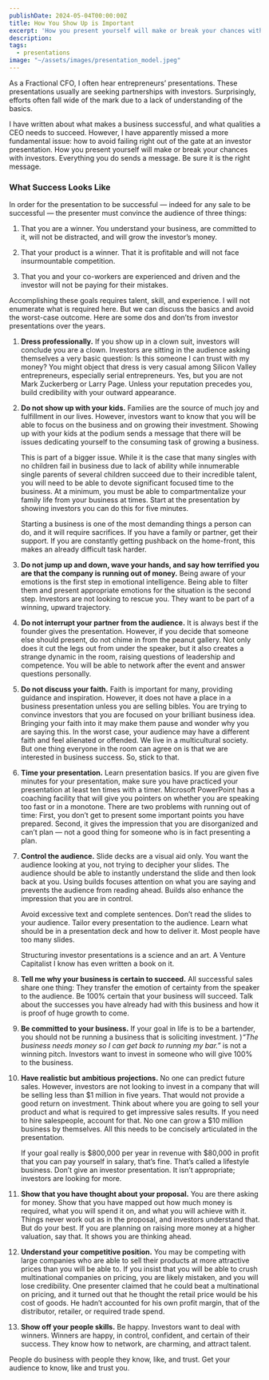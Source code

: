 ```yaml
---
publishDate: 2024-05-04T00:00:00Z
title: How You Show Up is Important
excerpt: 'How you present yourself will make or break your chances with investors.   Everything you do sends a message.  Be sure it is the right message.'
description: 
tags:
  - presentations
image: "~/assets/images/presentation_model.jpeg"
---
```


As a Fractional CFO, I often hear entrepreneurs’ presentations.   These presentations usually are seeking partnerships with investors.   Surprisingly, efforts often fall wide of the mark due to a lack of understanding of the basics.

I have written about what makes a business successful, and what qualities a CEO needs to succeed.  However, I have apparently missed a more fundamental issue:  how to avoid failing right out of the gate at an investor presentation.  How you present yourself will make or break your chances with investors. Everything you do sends a message.  Be sure it is the right message.

### What Success Looks Like

In order for the presentation to be successful — indeed for any sale to be successful — the presenter must convince the audience of three things:

1. That you are a winner.   You understand your business, are committed to it, will not be distracted, and will grow the investor’s money.  

2. That your product is a winner.  That it is profitable and will not face insurmountable competition.

3. That you and your co-workers are experienced and driven and the investor will not be paying for their mistakes.

Accomplishing these goals requires talent, skill, and experience. I will not enumerate what is required here. But we can discuss the basics and avoid the worst-case outcome.  Here are some dos and don’ts from investor presentations over the years.

1. **Dress professionally.**  If you show up in a clown suit, investors will conclude you are a clown. Investors are sitting in the audience asking themselves a very basic question: Is this someone I can trust with my money? You might object that dress is very casual among Silicon Valley entrepreneurs, especially serial entrepreneurs. Yes, but you are not Mark Zuckerberg or Larry Page. Unless your reputation precedes you, build credibility with your outward appearance.

2. **Do not show up with your kids.**  Families are the source of much joy and fulfillment in our lives. However, investors want to know that you will be able to focus on the business and on growing their investment. Showing up with your kids at the podium sends a message that there will be issues dedicating yourself to the consuming task of growing a business.

   This is part of a bigger issue. While it is the case that many singles with no children fail in business due to lack of ability while innumerable single parents of several children succeed due to their incredible talent, you will need to be able to devote significant focused time to the business. At a minimum, you must be able to compartmentalize your family life from your business at times. Start at the presentation by showing investors you can do this for five minutes.  

   Starting a business is one of the most demanding things a person can do, and it will require sacrifices. If you have a family or partner, get their support. If you are constantly getting pushback on the home-front, this makes an already difficult task harder.

3. **Do not jump up and down, wave your hands, and say how terrified you are that the company is running out of money.** Being aware of your emotions is the first step in emotional intelligence.  Being able to filter them and present appropriate emotions for the situation is the second step.   Investors are not looking to rescue you.  They want to be part of a winning, upward trajectory.

4. **Do not interrupt your partner from the audience.**  It is always best if the founder gives the presentation.  However, if you decide that someone else should present, do not chime in from the peanut gallery.  Not only does it cut the legs out from under the speaker, but it also creates a strange dynamic in the room, raising questions of leadership and competence.  You will be able to network after the event and answer questions personally.

5. **Do not discuss your faith.** Faith is important for many, providing guidance and inspiration. However, it does not have a place in a business presentation unless you are selling bibles.  You are trying to convince investors that you are focused on your brilliant business idea. Bringing your faith into it may make them pause and wonder why you are saying this. In the worst case, your audience may have a different faith and feel alienated or offended. We live in a multicultural society. But one thing everyone in the room can agree on is that we are interested in business success. So, stick to that.

6. **Time your presentation.** Learn presentation basics. If you are given five minutes for your presentation, make sure you have practiced your presentation at least ten times with a timer. Microsoft PowerPoint has a coaching facility that will give you pointers on whether you are speaking too fast or in a monotone. There are two problems with running out of time: First, you don’t get to present some important points you have prepared. Second, it gives the impression that you are disorganized and can’t plan — not a good thing for someone who is in fact presenting a plan.

7. **Control the audience.**  Slide decks are a visual aid only. You want the audience looking at you, not trying to decipher your slides.  The audience should be able to instantly understand the slide and then look back at you.  Using builds focuses attention on what you are saying and prevents the audience from reading ahead.  Builds also enhance the impression that you are in control.

   Avoid excessive text and complete sentences. Don’t read the slides to your audience. Tailor every presentation to the audience. Learn what should be in a presentation deck and how to deliver it.  Most people have too many slides.

   Structuring investor presentations is a science and an art.  A Venture Capitalist I know has even written a book on it.

8. **Tell me why your business is certain to succeed.** All successful sales share one thing: They transfer the emotion of certainty from the speaker to the audience. Be 100% certain that your business will succeed. Talk about the successes you have already had with this business and how it is proof of huge growth to come.

9. **Be committed to your business.** If your goal in life is to be a bartender, you should not be running a business that is soliciting investment. )_“The business needs money so I can get back to running my bar.”_ is not a winning pitch.  Investors want to invest in someone who will give 100% to the business.

10. **Have realistic but ambitious projections.** No one can predict future sales. However, investors are not looking to invest in a company that will be selling less than $1 million in five years. That would not provide a good return on investment. Think about where you are going to sell your product and what is required to get impressive sales results. If you need to hire salespeople, account for that. No one can grow a $10 million business by themselves. All this needs to be concisely articulated in the presentation.

     If your goal really is $800,000 per year in revenue with $80,000 in profit that you can pay yourself in salary, that’s fine. That’s called a lifestyle business. Don’t give an investor presentation. It isn’t appropriate; investors are looking for more.

11. **Show that you have thought about your proposal.** You are there asking for money. Show that you have mapped out how much money is required, what you will spend it on, and what you will achieve with it. Things never work out as in the proposal, and investors understand that. But do your best.  If you are planning on raising more money at a higher valuation, say that.  It shows you are thinking ahead.

12. **Understand your competitive position.** You may be competing with large companies who are able to sell their products at more attractive prices than you will be able to. If you insist that you will be able to crush multinational companies on pricing, you are likely mistaken, and you will lose credibility. One presenter claimed that he could beat a multinational on pricing, and it turned out that he thought the retail price would be his cost of goods. He hadn’t accounted for his own profit margin, that of the distributor, retailer, or required trade spend.

13. **Show off your people skills.** Be happy. Investors want to deal with winners. Winners are happy, in control, confident, and certain of their success. They know how to network, are charming, and attract talent.

People do business with people they know, like, and trust. Get your audience to know, like and trust you.
